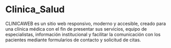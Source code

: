 # Clinica_Salud
CLINICAWEB es un sitio web responsivo, moderno y accesible, creado para una clínica médica con el fin de presentar sus servicios, equipo de especialistas, información institucional y facilitar la comunicación con los pacientes mediante formularios de contacto y solicitud de citas.
